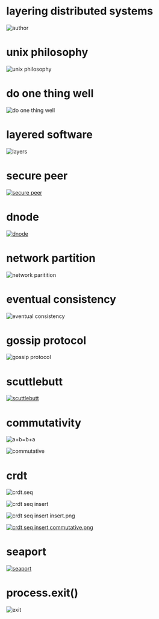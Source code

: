 # layering distributed systems

![author](https://raw.github.com/substack/nodefest-2012/master/images/author.png)

# unix philosophy

![unix philosophy](https://raw.github.com/substack/nodefest-2012/master/images/unix_philosophy.png)

# do one thing well

![do one thing well](https://raw.github.com/substack/nodefest-2012/master/images/one_thing.png)

# layered software

![layers](https://raw.github.com/substack/nodefest-2012/master/images/layers.png)

# secure peer

[![secure peer](https://raw.github.com/substack/nodefest-2012/master/images/secure_peer.png)](https://github.com/substack/nodefest-2012/tree/master/example/secure-peer)

# dnode

[![dnode](https://raw.github.com/substack/nodefest-2012/master/images/dnode.png)](https://github.com/substack/nodefest-2012/tree/master/example/dnode)

# network partition

![network paritition](https://raw.github.com/substack/nodefest-2012/master/images/network_partition.png)

# eventual consistency

![eventual consistency](https://raw.github.com/substack/nodefest-2012/master/images/eventual_consistency.png)

# gossip protocol

![gossip protocol](https://raw.github.com/substack/nodefest-2012/master/images/gossip_protocol.png)

# scuttlebutt

[![scuttlebutt](https://raw.github.com/substack/nodefest-2012/master/images/scuttlebutt.png)](https://github.com/substack/nodefest-2012/tree/master/example/scuttlebutt)

# commutativity

![a+b=b+a](https://raw.github.com/substack/nodefest-2012/master/images/a_plus_b.png)

![commutative](https://raw.github.com/substack/nodefest-2012/master/images/commutative.png)

# crdt

![crdt.seq](https://raw.github.com/substack/nodefest-2012/master/images/crdt_seq.png)

![crdt seq insert](https://raw.github.com/substack/nodefest-2012/master/images/crdt_seq_insert.png)

![crdt seq insert insert.png](https://raw.github.com/substack/nodefest-2012/master/images/crdt_seq_insert_insert.png)

[![crdt seq insert commutative.png](https://raw.github.com/substack/nodefest-2012/master/images/crdt_seq_insert_commutative.png)](https://github.com/substack/nodefest-2012/tree/master/example/crdt)

# seaport

[![seaport](https://raw.github.com/substack/nodefest-2012/master/images/seaport.png)](https://github.com/substack/nodefest-2012/tree/master/example/seaport)

# process.exit()

![exit](https://raw.github.com/substack/nodefest-2012/master/images/process_exit.png)
